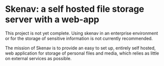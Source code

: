 # Skenav: a self hosted file storage server with a web-app
This project is not yet complete. Using skenav in an enterprise environment or for the storage of sensitive information is not currently recommended.

The mission of Skenav is to provide an easy to set up, entirely self hosted, web application for storage of personal files and media, which relies as little on external services as possible.

